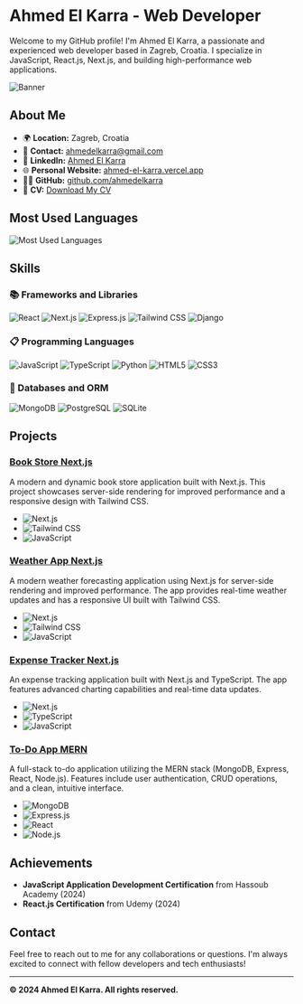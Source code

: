 # Ahmed El Karra - Web Developer

Welcome to my GitHub profile! I'm Ahmed El Karra, a passionate and experienced web developer based in Zagreb, Croatia. I specialize in JavaScript, React.js, Next.js, and building high-performance web applications.

![Banner](https://user-images.githubusercontent.com/27279740/164895446-7bcdb5b4-06dd-4763-aa96-80e0fbdf4667.png)

## About Me

- 🌍 **Location:** Zagreb, Croatia
- 📧 **Contact:** [ahmedelkarra@gmail.com](mailto:ahmedelkarra@gmail.com)
- 💼 **LinkedIn:** [Ahmed El Karra](https://www.linkedin.com/in/ahmed-el-karra-ab4629249)
- 🌐 **Personal Website:** [ahmed-el-karra.vercel.app](https://ahmed-el-karra-portfolio.vercel.app)
- 🧑‍💻 **GitHub:** [github.com/ahmedelkarra](https://github.com/ahmedelkarra)
- 📄 **CV:** [Download My CV](https://drive.google.com/file/d/15fkaAmG7cp7tXaVazh02cy3Qh_Mq8v4G/view?usp=sharing)

## Most Used Languages

![Most Used Languages](https://github-readme-stats.vercel.app/api/top-langs/?username=ahmedelkarra&layout=compact&theme=default)

## Skills

### 📚 Frameworks and Libraries

![React](https://img.shields.io/badge/React.js-85%25-blue?style=flat&logo=react&logoColor=white)
![Next.js](https://img.shields.io/badge/Next.js-82%25-black?style=flat&logo=next.js&logoColor=white)
![Express.js](https://img.shields.io/badge/Express.js-90%25-blue?style=flat&logo=express&logoColor=white)
![Tailwind CSS](https://img.shields.io/badge/Tailwind%20CSS-90%25-blue?style=flat&logo=tailwindcss&logoColor=white)
![Django](https://img.shields.io/badge/Django-75%25-green?style=flat&logo=django&logoColor=white)

### 📋 Programming Languages

![JavaScript](https://img.shields.io/badge/JavaScript-90%25-yellow?style=flat&logo=javascript&logoColor=white)
![TypeScript](https://img.shields.io/badge/TypeScript-85%25-blue?style=flat&logo=typescript&logoColor=white)
![Python](https://img.shields.io/badge/Python-80%25-blue?style=flat&logo=python&logoColor=white)
![HTML5](https://img.shields.io/badge/HTML5-85%25-orange?style=flat&logo=html5&logoColor=white)
![CSS3](https://img.shields.io/badge/CSS3-90%25-blue?style=flat&logo=css3&logoColor=white)

### 💾 Databases and ORM

![MongoDB](https://img.shields.io/badge/MongoDB-80%25-green?style=flat&logo=mongodb&logoColor=white)
![PostgreSQL](https://img.shields.io/badge/PostgreSQL-70%25-blue?style=flat&logo=postgresql&logoColor=white)
![SQLite](https://img.shields.io/badge/SQLite-70%25-blue?style=flat&logo=sqlite&logoColor=white)

## Projects

### [Book Store Next.js](https://github.com/ahmedelkarra/book-store-next-js)
A modern and dynamic book store application built with Next.js. This project showcases server-side rendering for improved performance and a responsive design with Tailwind CSS.
- ![Next.js](https://img.shields.io/badge/-Next.js-black?style=flat&logo=next.js&logoColor=white)
- ![Tailwind CSS](https://img.shields.io/badge/-Tailwind%20CSS-blue?style=flat&logo=tailwindcss&logoColor=white)
- ![JavaScript](https://img.shields.io/badge/-JavaScript-yellow?style=flat&logo=javascript&logoColor=white)

### [Weather App Next.js](https://github.com/ahmedelkarra/weather-app-next-js)
A modern weather forecasting application using Next.js for server-side rendering and improved performance. The app provides real-time weather updates and has a responsive UI built with Tailwind CSS.
- ![Next.js](https://img.shields.io/badge/-Next.js-black?style=flat&logo=next.js&logoColor=white)
- ![Tailwind CSS](https://img.shields.io/badge/-Tailwind%20CSS-blue?style=flat&logo=tailwindcss&logoColor=white)
- ![JavaScript](https://img.shields.io/badge/-JavaScript-yellow?style=flat&logo=javascript&logoColor=white)

### [Expense Tracker Next.js](https://github.com/ahmedelkarra/ahmedelkarra-expense-tracker-nextjs)
An expense tracking application built with Next.js and TypeScript. The app features advanced charting capabilities and real-time data updates.
- ![Next.js](https://img.shields.io/badge/-Next.js-black?style=flat&logo=next.js&logoColor=white)
- ![TypeScript](https://img.shields.io/badge/-TypeScript-blue?style=flat&logo=typescript&logoColor=white)
- ![JavaScript](https://img.shields.io/badge/-JavaScript-yellow?style=flat&logo=javascript&logoColor=white)

### [To-Do App MERN](https://github.com/ahmedelkarra/to-do-app-mern-stack)
A full-stack to-do application utilizing the MERN stack (MongoDB, Express, React, Node.js). Features include user authentication, CRUD operations, and a clean, intuitive interface.
- ![MongoDB](https://img.shields.io/badge/-MongoDB-green?style=flat&logo=mongodb&logoColor=white)
- ![Express.js](https://img.shields.io/badge/-Express.js-blue?style=flat&logo=express&logoColor=white)
- ![React](https://img.shields.io/badge/-React.js-blue?style=flat&logo=react&logoColor=white)
- ![Node.js](https://img.shields.io/badge/-Node.js-green?style=flat&logo=node.js&logoColor=white)

## Achievements

- **JavaScript Application Development Certification** from Hassoub Academy (2024)
- **React.js Certification** from Udemy (2024)

## Contact

Feel free to reach out to me for any collaborations or questions. I'm always excited to connect with fellow developers and tech enthusiasts!

---

**© 2024 Ahmed El Karra. All rights reserved.**
